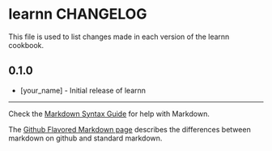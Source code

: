# learnn CHANGELOG

This file is used to list changes made in each version of the learnn cookbook.

## 0.1.0
- [your_name] - Initial release of learnn

- - -
Check the [Markdown Syntax Guide](http://daringfireball.net/projects/markdown/syntax) for help with Markdown.

The [Github Flavored Markdown page](http://github.github.com/github-flavored-markdown/) describes the differences between markdown on github and standard markdown.
